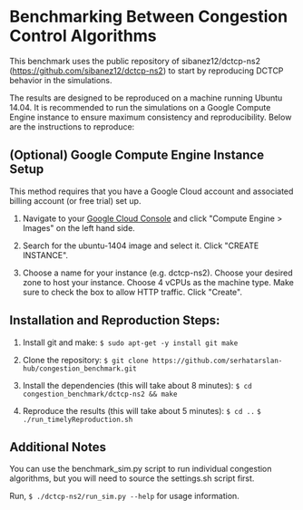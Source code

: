 
Benchmarking Between Congestion Control Algorithms
=====================

This benchmark uses the public repository of sibanez12/dctcp-ns2 
(https://github.com/sibanez12/dctcp-ns2) to start by reproducing DCTCP
behavior in the simulations.

The results are designed to be reproduced on a machine running Ubuntu 14.04. 
It is recommended to run the simulations on a Google Compute Engine instance 
to ensure maximum consistency and reproducibility. Below are the instructions
to reproduce:

(Optional) Google Compute Engine Instance Setup
-----------------------------------------------

This method requires that you have a Google Cloud account and associated 
billing account (or free trial) set up.

1. Navigate to your [Google Cloud Console](https://console.cloud.google.com) 
and click "Compute Engine > Images" on the left hand side.

2. Search for the ubuntu-1404 image and select it. Click "CREATE INSTANCE".

3. Choose a name for your instance (e.g. dctcp-ns2). Choose your desired zone 
to host your instance. Choose 4 vCPUs as the machine type. Make sure to check
the box to allow HTTP traffic. Click "Create".

Installation and Reproduction Steps:
------------------------------------

1. Install git and make: 
`$ sudo apt-get -y install git make`

2. Clone the repository:
`$ git clone https://github.com/serhatarslan-hub/congestion_benchmark.git`

3. Install the dependencies (this will take about 8 minutes):
`$ cd congestion_benchmark/dctcp-ns2 && make`

4. Reproduce the results (this will take about 5 minutes):
`$ cd ..`
`$ ./run_timelyReproduction.sh`


Additional Notes
----------------

You can use the benchmark_sim.py script to run individual congestion algorithms,
but you will need to source the settings.sh script first. 

Run, `$ ./dctcp-ns2/run_sim.py --help` for usage information.

